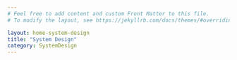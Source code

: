 ```yaml
---
# Feel free to add content and custom Front Matter to this file.
# To modify the layout, see https://jekyllrb.com/docs/themes/#overriding-theme-defaults

layout: home-system-design
title: "System Design"
category: SystemDesign
---
```

